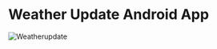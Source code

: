 # Weather Update Android App

![Weatherupdate](https://user-images.githubusercontent.com/113216632/191362929-9782674d-211f-4de7-8701-c68fd8508cd0.png)
